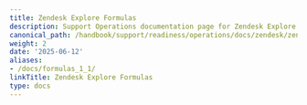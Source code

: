 ```yaml
---
title: Zendesk Explore Formulas
description: Support Operations documentation page for Zendesk Explore based Formulas
canonical_path: /handbook/support/readiness/operations/docs/zendesk/zendesk-explore/formulas
weight: 2
date: '2025-06-12'
aliases:
- /docs/formulas_1_1/
linkTitle: Zendesk Explore Formulas
type: docs
---
```


